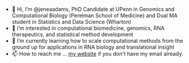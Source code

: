 - 👋 Hi, I’m @jeneaadams, PhD Candidate at UPenn in Genomics and Computational Biology (Perelman School of Medicine) and Dual MA student in Statistics and Data Science (Wharton)
- 👀 I’m interested in computational biomedicine, genomics, RNA therapeutics, and statistical method development
- 🌱 I’m currently learning how to scale computational methods from the ground up for applications in RNA biology and translational insight
- 📫 How to reach me ... [my website](jeneaiadams.com/contact) if you don't have my email already. 

<!---
jeneaadams/jeneaadams is a ✨ special ✨ repository because its `README.md` (this file) appears on your GitHub profile.
You can click the Preview link to take a look at your changes.
--->
